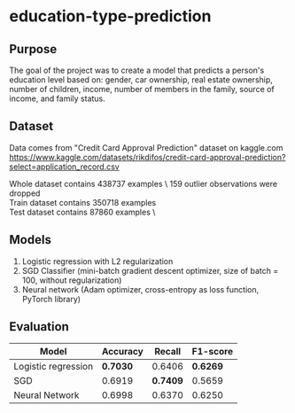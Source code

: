 # education-type-prediction

## Purpose
The goal of the project was to create a model that predicts a person's education level based on: gender, car ownership, real estate ownership, number of children, income, number of members in the family, source of income, and family status.

## Dataset
Data comes from "Credit Card Approval Prediction" dataset on kaggle.com \
https://www.kaggle.com/datasets/rikdifos/credit-card-approval-prediction?select=application_record.csv

Whole dataset contains 438737 examples \ 
159 outlier observations were dropped \
Train dataset contains 350718 examples \
Test dataset contains 87860 examples \

## Models

1. Logistic regression with L2 regularization
2. SGD Classifier (mini-batch gradient descent optimizer, size of batch = 100, without regularization)
3. Neural network (Adam optimizer, cross-entropy as loss function, PyTorch library)

## Evaluation

| Model               | Accuracy | Recall | F1-score |
| ------------------- | -------- | ------ | -------- |
| Logistic regression | **0.7030**   | 0.6406 | **0.6269**   |
| SGD                 | 0.6919   | **0.7409** | 0.5659   |
| Neural Network      | 0.6998   | 0.6370 | 0.6250   |
